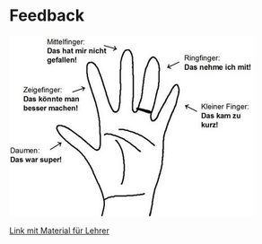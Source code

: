 # Feedback

[![feedback hand](img/feedback.png)](Lehrermaterial.html)

[Link mit Material für Lehrer](Lehrermaterial.html)
